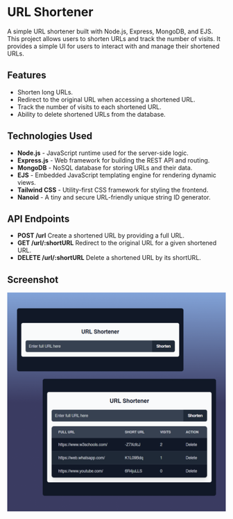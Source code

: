 # URL Shortener

A simple URL shortener built with Node.js, Express, MongoDB, and EJS. This project allows users to shorten URLs and track the number of visits. It provides a simple UI for users to interact with and manage their shortened URLs.

## Features

- Shorten long URLs.
- Redirect to the original URL when accessing a shortened URL.
- Track the number of visits to each shortened URL.
- Ability to delete shortened URLs from the database.

## Technologies Used

- **Node.js** - JavaScript runtime used for the server-side logic.
- **Express.js** - Web framework for building the REST API and routing.
- **MongoDB** - NoSQL database for storing URLs and their data.
- **EJS** - Embedded JavaScript templating engine for rendering dynamic views.
- **Tailwind CSS** - Utility-first CSS framework for styling the frontend.
- **Nanoid** - A tiny and secure URL-friendly unique string ID generator.

## API Endpoints

- **POST /url**
  Create a shortened URL by providing a full URL.
- **GET /url/:shortURL**
  Redirect to the original URL for a given shortened URL.
- **DELETE /url/:shortURL**
  Delete a shortened URL by its shortURL.

## Screenshot

![UI](assets/ui.png)
